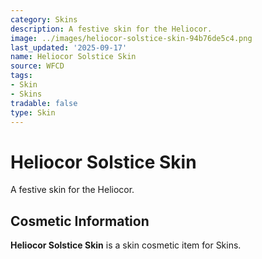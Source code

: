 ```yaml
---
category: Skins
description: A festive skin for the Heliocor.
image: ../images/heliocor-solstice-skin-94b76de5c4.png
last_updated: '2025-09-17'
name: Heliocor Solstice Skin
source: WFCD
tags:
- Skin
- Skins
tradable: false
type: Skin
---
```


# Heliocor Solstice Skin

A festive skin for the Heliocor.

## Cosmetic Information

**Heliocor Solstice Skin** is a skin cosmetic item for Skins.

